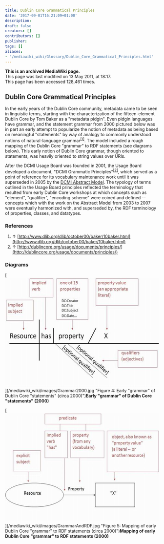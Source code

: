 ```yaml
---
title: Dublin Core Grammatical Principles
date: '2017-09-01T16:21:09+01:00'
description: 
draft: false
creators: []
contributors: []
publisher: 
tags: []
aliases:
- "/mediawiki_wiki/Glossary/Dublin_Core_Grammatical_Principles.html"
---
```


 **This is an archived MediaWiki page.**  
This page was last modified on 13 May 2011, at 18:17.  
This page has been accessed 128,461 times.

## Dublin Core Grammatical Principles 

In the early years of the Dublin Core community, metadata came to be seen in linguistic terms, starting with the characterization of the fifteen-element Dublin Core by Tom Baker as a "metadata pidgin". Even pidgin languages have grammar, and the statement grammar from 2000 pictured below was in part an early attempt to popularize the notion of metadata as being based on meaningful "statements" by way of analogy to commonly understood notions of natural-language grammar<sup id="cite_ref-0" class="reference"><a href="#cite_note-0">[1]</a></sup>. The model included a rough mapping of the Dublin Core "grammar" to RDF statements (see diagrams below). This early notion of Dublin Core grammar, though oriented to statements, was heavily oriented to string values over URIs.

After the DCMI Usage Board was founded in 2001, the Usage Board developed a document, "DCMI Grammatic Principles"<sup id="cite_ref-1" class="reference"><a href="#cite_note-1">[2]</a></sup>, which served as a point of reference for its vocabulary maintenance work until it was superseded in 2005 by the [DCMI Abstract Model](/mediawiki_wiki/Glossary/DCMI_Abstract_Model "Glossary/DCMI Abstract Model"). The typology of terms outlined in the Usage Board principles reflected the terminology that resulted from early Dublin Core workshops at which concepts such as "element", "qualifier", "encoding scheme" were coined and defined -- concepts which with the work on the Abstract Model from 2003 to 2007 were eventually harmonized with, and superseded by, the RDF terminology of properties, classes, and datatypes.

### References 

1. ↑ [http://www.dlib.org/dlib/october00/baker/10baker.html](http://www.dlib.org/dlib/october00/baker/10baker.html)
2. ↑ [http://dublincore.org/usage/documents/principles/](http://dublincore.org/usage/documents/principles/)

### Diagrams 

[<img alt='Figure 4: Early "grammar" of Dublin Core "statements" (circa 2000)' src="/mediawiki_wiki/images/Grammar2000.jpg" width="547" height="358">](/mediawiki_wiki/images/Grammar2000.jpg "Figure 4: Early "grammar" of Dublin Core "statements" (circa 2000)")**Early "grammar" of Dublin Core "statements" (2000)**

[<img alt='Figure 5: Mapping of early Dublin Core "grammar" to RDF statements (circa 2000)' src="/mediawiki_wiki/images/GrammarAndRDF.jpg" width="568" height="358">](/mediawiki_wiki/images/GrammarAndRDF.jpg "Figure 5: Mapping of early Dublin Core "grammar" to RDF statements (circa 2000)")**Mapping of early Dublin Core "grammar" to RDF statements (2000)**

